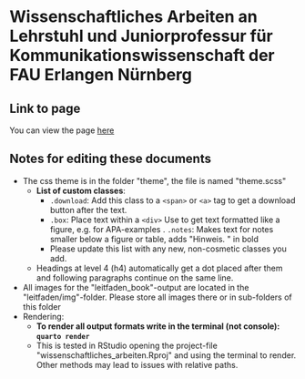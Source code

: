 # Wissenschaftliches Arbeiten an Lehrstuhl und Juniorprofessur für Kommunikationswissenschaft der FAU Erlangen Nürnberg

## Link to page
You can view the page [here](https://faucommsci.github.io/wissenschaftliches_arbeiten/leitfaden_book/index.html)

## Notes for editing these documents
- The css theme is in the folder "theme", the file is named "theme.scss"
    - **List of custom classes**:
        - `.download`: Add this class to a  `<span>` or `<a>` tag to get a download button after the text. 
        - `.box`: Place text within a `<div>` Use to get text formatted like a figure, e.g. for APA-examples
        . `.notes`: Makes text for notes smaller below a figure or table, adds "Hinweis. " in bold
        - Please update this list with any new, non-cosmetic classes you add.
    - Headings at level 4 (h4) automatically get a dot placed after them and following paragraphs continue on the same line.
- All images for the "leitfaden_book"-output are located in the "leitfaden/img"-folder. Please store all images there or in sub-folders of this folder
- Rendering:
    - **To render all output formats write in the terminal (not console): `quarto render`**
    - This is tested in RStudio opening the project-file "wissenschaftliches_arbeiten.Rproj" and using the terminal to render. Other methods may lead to issues with relative paths.
